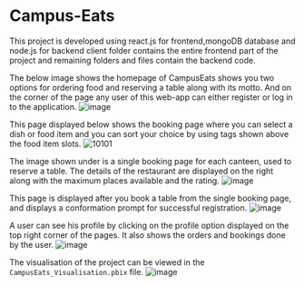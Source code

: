 # Campus-Eats
This project is developed using react.js for frontend,mongoDB database and node.js for backend
client folder contains the entire frontend part of the project and remaining folders and files contain the backend code.

The below image shows the homepage of CampusEats shows you two options for ordering food and reserving a table along with its motto. And on the corner of the page any user of this web-app can either register or log in to the application.
![image](https://github.com/kpatnaik123/Campus-Eats/assets/100128193/e644bdd0-d880-4768-bf88-aef70bc8d6a7)

This page displayed below shows the booking page where you can select a dish or food item and you can sort your choice by using tags shown above the food item slots.
![10101](https://github.com/kpatnaik123/Campus-Eats/assets/105808323/64c5c1e3-260c-4f6c-ac5f-5ededfe6a5e4)

The image shown under is a single booking page for each canteen, used to reserve a table. The details of the restaurant are displayed on the right along with the maximum places available and the rating.
![image](https://github.com/kpatnaik123/Campus-Eats/assets/100128193/d6348a28-9364-493d-a3a9-879c6e29db81)

This page is displayed after you book a table from the single booking page, and displays a conformation prompt for successful registration.
![image](https://github.com/kpatnaik123/Campus-Eats/assets/100128193/552a5a5b-47aa-48b4-967e-265d047a6ebc)

A user can see his profile by clicking on the profile option displayed on the top right corner of the pages. It also shows the orders and bookings done by the user.
![image](https://github.com/kpatnaik123/Campus-Eats/assets/100128193/03aad40a-d3ae-413a-a117-cf4edab8537c)

The visualisation of the project can be viewed in the ``` CampusEats_Visualisation.pbix ``` file.
![image](https://github.com/kpatnaik123/Campus-Eats/assets/105808323/f0a89c40-4675-48f0-932a-99d81d8bd375)
